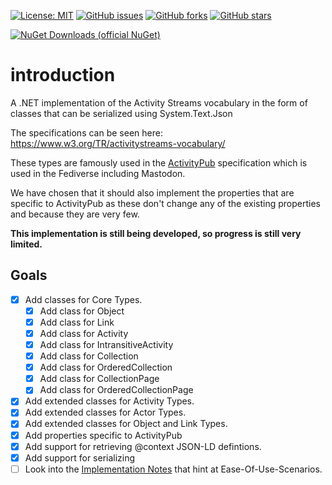 [![License: MIT](https://img.shields.io/badge/License-MIT-yellow.svg)](/LICENSE.md)
[![GitHub issues](https://img.shields.io/github/issues/KristofferStrube/ActivityStreams)](https://github.com/KristofferStrube/ActivityStreams/issues)
[![GitHub forks](https://img.shields.io/github/forks/KristofferStrube/ActivityStreams)](https://github.com/KristofferStrube/ActivityStreams/network/members)
[![GitHub stars](https://img.shields.io/github/stars/KristofferStrube/ActivityStreams)](https://github.com/KristofferStrube/ActivityStreams/stargazers)

[![NuGet Downloads (official NuGet)](https://img.shields.io/nuget/dt/KristofferStrube.ActivityStreams?label=NuGet%20Downloads)](https://www.nuget.org/packages/KristofferStrube.ActivityStreams/)  

# introduction
A .NET implementation of the Activity Streams vocabulary in the form of classes that can be serialized using System.Text.Json

The specifications can be seen here: https://www.w3.org/TR/activitystreams-vocabulary/

These types are famously used in the [ActivityPub](https://www.w3.org/TR/activitypub/) specification which is used in the Fediverse including Mastodon.

We have chosen that it should also implement the properties that are specific to ActivityPub as these don't change any of the existing properties and because they are very few.

**This implementation is still being developed, so progress is still very limited.**

## Goals
- [x] Add classes for Core Types.
  - [x] Add class for Object
  - [x] Add class for Link
  - [x] Add class for Activity
  - [x] Add class for IntransitiveActivity
  - [x] Add class for Collection
  - [x] Add class for OrderedCollection
  - [x] Add class for CollectionPage
  - [x] Add class for OrderedCollectionPage
- [x] Add extended classes for Activity Types.
- [x] Add extended classes for Actor Types.
- [x] Add extended classes for Object and Link Types.
- [x] Add properties specific to ActivityPub
- [x] Add support for retrieving @context JSON-LD defintions.
- [x] Add support for serializing
- [ ] Look into the [Implementation Notes](https://www.w3.org/TR/activitystreams-vocabulary/#notes) that hint at Ease-Of-Use-Scenarios.
